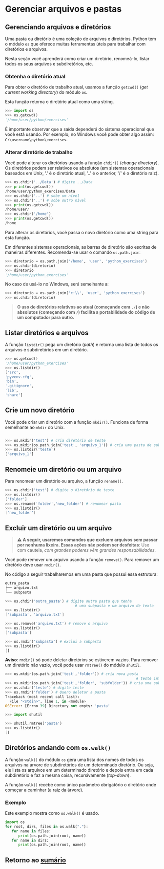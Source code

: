 # Gerenciar arquivos e pastas

## Gerenciando arquivos e diretórios

Uma pasta ou diretório é uma coleção de arquivos e diretórios. Python tem o módulo `os` que oferece muitas ferramentas úteis para trabalhar com diretórios e arquivos.

Nesta seção você aprenderá como criar um diretório, renomeá-lo, listar todos os seus arquivos e subdiretórios, etc.

### Obtenha o diretório atual

Para obter o diretório de trabalho atual, usamos a função `getcwd()` (_get current working directory_) do módulo `os`.

Esta função retorna o diretório atual como uma string.

``` python
>>> import os
>>> os.getcwd()
'/home/user/python/exercises'
```

É importante observar que a saída dependerá do sistema operacional que você está usando. Por exemplo, no Windows você pode obter algo assim: `C:\username\python\exercises`.

### Alterar diretório de trabalho

Você pode alterar os diretórios usando a função `chdir()` (_change directory_). Os diretórios podem ser relativos ou absolutos (em sistemas operacionais baseados em Unix, '.' é o diretório atual, '..' é o anterior, '/' é o diretório raiz).

``` python
>>> os.chdir('../Data') # digite ../Data
>>> print(os.getcwd())
/home/user/python_exercises/Data
>>> os.chdir('..') # sobe um nível
>>> os.chdir('..') # sobe outro nível
>>> print(os.getcwd())
/home/user/
>>> os.chdir('/home')
>>> print(os.getcwd())
/home
```

Para alterar os diretórios, você passa o novo diretório como uma string para esta função.

Em diferentes sistemas operacionais, as barras de diretório são escritas de maneiras diferentes. Recomenda-se usar o comando `os.path.join`:

``` python
>>> diretorio = os.path.join('/home', 'user', 'python_exercises')
>>> os.chdir(diretorio)
>>> diretorio
'/home/user/python_exercises'
```

No caso de usá-lo no Windows, será semelhante a:

``` python
>>> diretorio = os.path.join('c:\\', 'user', 'python_exercises')
>>> os.chdir(diretorio)
```

>**O uso de diretórios relativos ao atual (começando com `./`) e não absolutos (começando com `/`) facilita a portabilidade do código de um computador para outro.**

## Listar diretórios e arquivos

A função `listdir()` pega um diretório (*path*) e retorna uma lista de todos os arquivos e subdiretórios em um diretório.

``` python
>>> os.getcwd()
'/home/user/python_exercises'
>>> os.listdir()
['src', 
'pyvenv.cfg', 
'bin', 
'.gitignore', 
'lib', 
'share']
```

## Crie um novo diretório

Você pode criar um diretório com a função `mkdir()`. Funciona de forma semelhante ao `mkdir` do Unix.

``` python

>>> os.mkdir('test') # cria diretório de teste
>>> os.mkdir(os.path.join('test', 'arquivo_1')) # cria uma pasta de subdiretório dentro de test
>>> os.listdir('teste')
['arquivo_1']
```

## Renomeie um diretório ou um arquivo

Para renomear um diretório ou arquivo, a função `rename()`.

``` python
>>> os.chdir('test') # digite o diretório de teste
>>> os.listdir()
['folder']
>>> os.rename('folder','new_folder') # renomear pasta
>>> os.listdir()
['new_folder']
```

## Excluir um diretório ou um arquivo

> :warning: **A seguir, usaremos comandos que excluem arquivos sem passar por nenhuma lixeira. Essas ações não podem ser desfeitas**: Use com cautela, _com grandes poderes vêm grandes responsabilidades_.

Você pode remover um arquivo usando a função `remove()`. Para remover um diretório deve usar `rmdir()`.

No código a seguir trabalharemos em uma pasta que possui essa estrutura:

```bash
outra_pasta
├── arquivo.txt
└── subpasta
```

``` python
>>> os.chdir('outra_pasta') # digite outra pasta que tenha
                                # uma subpasta e um arquivo de texto
>>> os.listdir()
['subpasta', 'arquivo.txt']

>>> os.remove('arquivo.txt') # remove o arquivo
>>> os.listdir()
['subpasta']

>>> os.rmdir('subpasta') # exclui a subpasta
>>> os.listdir()
[]
```

**Aviso**: `rmdir()` só pode deletar diretórios se estiverem vazios.
Para remover um diretório não vazio, você pode usar `rmtree()` do módulo `shutil`.

``` python
>>> os.mkdir(os.path.join('test','folder')) # cria nova pasta
                                                            # teste interno
>>> os.mkdir(os.path.join('test','folder', 'subfolder')) # cria uma subpasta na pasta
>>> os.chdir('teste') # digite teste
>>> os.rmdir('folder') # Quero deletar a pasta
Traceback (most recent call last):
  File "<stdin>", line 1, in <module>
OSError: [Errno 39] Directory not empty: 'pasta'

>>> import shutil

>>> shutil.rmtree('pasta')
>>> os.listdir()
[]
```

## Diretórios andando com `os.walk()`

A função `walk()` do módulo `os` gera uma lista dos nomes de todos os arquivos na árvore de subdiretórios de um determinado diretório. Ou seja, ele lista os arquivos em um determinado diretório e depois entra em cada subdiretório e faz a mesma coisa, recursivamente (_top-down_).

A função `walk()` recebe como único parâmetro obrigatório o diretório onde começar a caminhar (a raiz da árvore).

### Exemplo

Este exemplo mostra como `os.walk()` é usado.

```python
import os
for root, dirs, files in os.walk("."):
   for name in files:
      print(os.path.join(root, name))
   for name in dirs:
      print(os.path.join(root, name))
```

## Retorno ao [sumário](./00_Resumo.md)